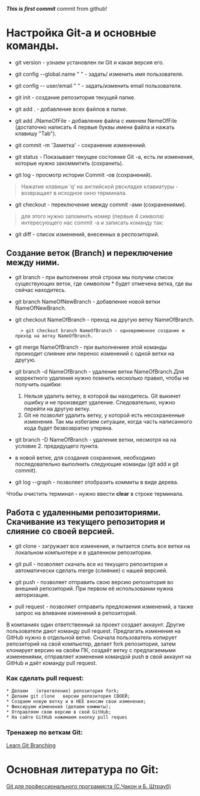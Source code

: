 ***This is first commit***
commit from github!

# Настройка Git-а и основные команды.

* git version - узнаем установлен ли Git и какая версия его.

* git config --global.name "  " - задать/ изменить имя пользователя.

* git config -- user/email "  " - задать/изменить email пользователя.
 
* git init - создание репозитория текущей папке.

* git add . - добавление всех файлов в папке.

* git add ./NameOfFile - добавление файла  с именем NemeOfFile (достаточно написать 4 первые буквы имени файла и нажать клавишу "Tab").

* git commit -m 'Заметка' - сохранение измененний.

* git status - Показывает текущее состояние Git -а, есть ли изменения, которые нужно закоммитить (сохранить).

* git log - просмотр истории Commit -ов (сохранений).
> Нажатие клавиши ‘q’ на английской рвскладке клавиатуры - возвращает в исходное окно терминала.

* git checkout - переключение между commit -ами (сохранениями).
> для этого нужно запомнить номер (первые 4 символа) интересующего нас commit -а и записать команду так:

* git diff - список изменений, внесенных в респозиторий.

## Создание веток (Branch) и переключение между ними.  

* git branch - при выполнении этой строки мы получим список существующих веток, где символом * будет отмечена ветка, где вы сейчас находитесь.

* git branch NameOfNewBranch - добавление новой ветки NameOfNewBranch.

* git checkout NameOfBranch - преход на другую ветку NameOfBranch.

        > git checkout branch NameOfBranch - одновременное создание и преход на ветку NameOfBranch.

* git merge NameOfBranch - при выполнениее этой команды проиходит слияние или перенос изменений с одной ветки на другую.

* git branch -d NameOfBranch - удаление ветки NameOfBranch.Для корректного удаления нужно помнить несколько правил, чтобы не получить ошибки:
    1. Нельзя удалить ветку, в которой вы находитесь. Git выкинет ошибку и не произведет удаление. Следовательно, нужно перейти на другую ветку.
    2. Git не позволит удалить ветку, у которой есть несохраненные изменения. Так мы избегаем ситуации, когда часть написанного кода будет безвозвратно утеряна.

* git branch -D NameOfBranch - удаление ветки, несмотря на на условие 2. предидущего пункта.

* в новой ветке, для создания сохранения, необходимо последовательно выполнить следующие команды (git add и git commit).

* git log --graph - позволяет отобразить коммиты в виде дерева.

Чтобы очистить терминал - нужно ввести **clear** в строке терминала.
 
## Работа с удаленными репозиториями. Скачивание из текущего репозитория и слияние со своей версией.

* git clone - загружает все изменения, и пытается слить все ветки на локальном компьютере и в удаленном репозитории.

* git pull - позволяет скачать все из текущего репозитория и автоматически 
сделать merge (слияние) с нашей версией.

* git push - позволяет отправить свою версию репозитория во внешний репозиторий. При первом её использовании нужна авторизация.

* pull request - позволяет отправить предложения изменений, а также запрос на вливание изменений в репозиторий.

В компаниях один ответственный за проект создает аккаунт. Другие пользователи дают команду pull request. Предлагать изменения на GitHub нужно в отдельной ветке. Сначала пользователь копирует репозиторий на свой компьютер, делает fork репозитория, затем клонирует версию на своём ПК, создаёт ветку с предлагаемыми изменениями, отправляет изменения командой push в свой аккаунт на GitHub и даёт команду pull request. 

### Как сделать **pull request**:
    * Делаем   (ответвление) репозитория fork;
    * Делаем git clone   версии репозитория СВОЕЙ;
    * Создаем новую ветку и в НЕЕ вносим свои изменения;
    * Фиксируем изменения (делаем коммиты);
    * Отправляем свою версию в свой GitHub;
    * На сайте GitHub нажимаем кнопку pull reques

 ### Тренажер по веткам Git: 
 [Learn Git Branching](https://learngitbranching.js.org/?locale=ru_RU)

# Основная литература по Git:
 [Git для профессионального програмиста (С.Чакон и Б. Штрауб)](https://gbcdn.mrgcdn.ru/uploads/asset/4245110/attachment/d4eb8c232f8f2bdf4e42ba7cb49e0c50.pdf) 
